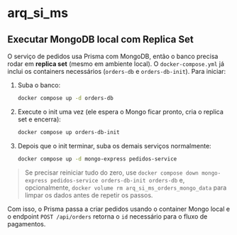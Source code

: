 # arq_si_ms

## Executar MongoDB local com Replica Set

O serviço de pedidos usa Prisma com MongoDB, então o banco precisa rodar em **replica set** (mesmo em ambiente local). O `docker-compose.yml` já inclui os containers necessários (`orders-db` e `orders-db-init`). Para iniciar:

1. Suba o banco:
   ```bash
   docker compose up -d orders-db
   ```
2. Execute o init uma vez (ele espera o Mongo ficar pronto, cria o replica set e encerra):
   ```bash
   docker compose up orders-db-init
   ```
3. Depois que o init terminar, suba os demais serviços normalmente:
   ```bash
   docker compose up -d mongo-express pedidos-service
   ```

> Se precisar reiniciar tudo do zero, use `docker compose down mongo-express pedidos-service orders-db-init orders-db` e, opcionalmente, `docker volume rm arq_si_ms_orders_mongo_data` para limpar os dados antes de repetir os passos.

Com isso, o Prisma passa a criar pedidos usando o container Mongo local e o endpoint `POST /api/orders` retorna o `id` necessário para o fluxo de pagamentos.
